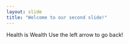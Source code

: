 ```yaml
---
layout: slide
title: "Welcome to our second slide!"
---
```

Health is Wealth
Use the left arrow to go back!
